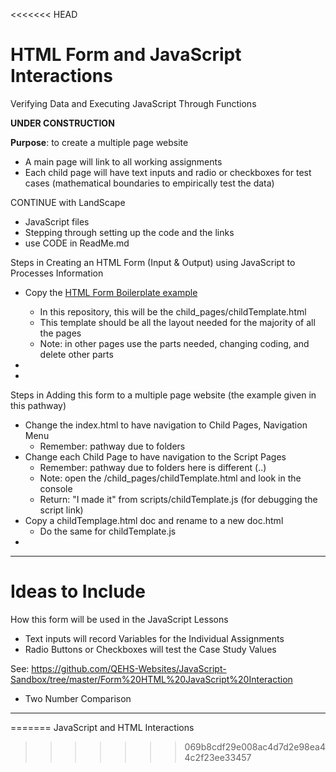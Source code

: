 <<<<<<< HEAD
# HTML Form and JavaScript Interactions
Verifying Data and Executing JavaScript Through Functions

**UNDER CONSTRUCTION**

**Purpose**: to create a multiple page website
- A main page will link to all working assignments
- Each child page will have text inputs and radio or checkboxes for test cases (mathematical boundaries to empirically test the data)


CONTINUE with LandScape
- JavaScript files
- Stepping through setting up the code and the links
- use CODE in ReadMe.md

Steps in Creating an HTML Form (Input & Output) using JavaScript to Processes Information
- Copy the <a href="https://github.com/MercersKitchen/CS20/tree/master/Websites/Intermediate%20Boilerplate/Basic%20Form%20Collection">HTML Form Boilerplate example</a>
  - In this repository, this will be the child_pages/childTemplate.html
  - This template should be all the layout needed for the majority of all the pages
  - Note: in other pages use the parts needed, changing coding, and delete other parts
-

-





Steps in Adding this form to a multiple page website (the example given in this pathway)
- Change the index.html to have navigation to Child Pages, Navigation Menu
  - Remember: pathway due to folders
- Change each Child Page to have navigation to the Script Pages
  - Remember: pathway due to folders here is different (..)
  - Note: open the /child_pages/childTemplate.html and look in the console
  - Return: "I made it" from scripts/childTemplate.js (for debugging the script link)
- Copy a childTemplage.html doc and rename to a new doc.html
  - Do the same for childTemplate.js
-

---

# Ideas to Include

How this form will be used in the JavaScript Lessons
- Text inputs will record Variables for the Individual Assignments
- Radio Buttons or Checkboxes will test the Case Study Values

See: https://github.com/QEHS-Websites/JavaScript-Sandbox/tree/master/Form%20HTML%20JavaScript%20Interaction
- Two Number Comparison

---
=======
JavaScript and HTML Interactions
>>>>>>> 069b8cdf29e008ac4d7d2e98ea44c2f23ee33457
